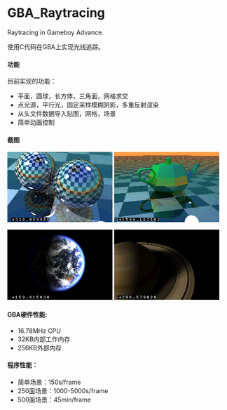 # GBA_Raytracing
Raytracing in Gameboy Advance.

使用C代码在GBA上实现光线追踪。

#### 功能
目前实现的功能：
* 平面，圆球，长方体，三角面，网格求交
* 点光源，平行光，固定采样模糊阴影，多重反射渲染
* 从头文件数据导入贴图，网格，场景
* 简单动画控制

#### 截图
![screenshot_40](https://raw.githubusercontent.com/H5L0/GBA_Raytracing/master/images/GBA_RayTracing-40.png "screenshot_40")
![screenshot_53](https://raw.githubusercontent.com/H5L0/GBA_Raytracing/master/images/GBA_RayTracing-53.png "screenshot_53")


![screenshot_72](https://raw.githubusercontent.com/H5L0/GBA_Raytracing/master/images/GBA_RayTracing-72.png "screenshot_72")
![screenshot_78](https://raw.githubusercontent.com/H5L0/GBA_Raytracing/master/images/GBA_RayTracing-78.png "screenshot_78")

#### GBA硬件性能:
* 16.78MHz CPU
* 32KB内部工作内存
* 256KB外部内存

#### 程序性能：
* 简单场景：150s/frame
* 250面场景：1000-5000s/frame
* 500面场景：45min/frame
